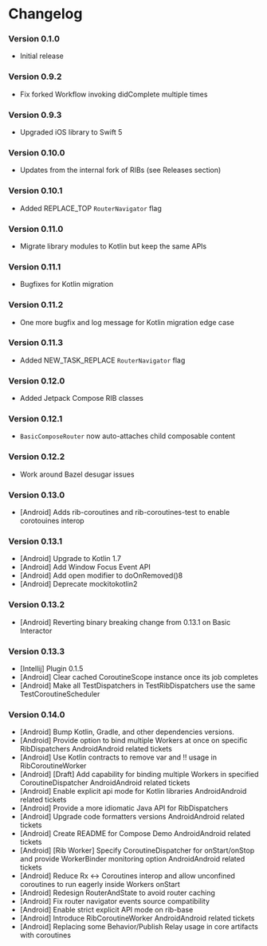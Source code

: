 # Changelog

### Version 0.1.0

* Initial release

### Version 0.9.2

* Fix forked Workflow invoking didComplete multiple times

### Version 0.9.3

* Upgraded iOS library to Swift 5

### Version 0.10.0

* Updates from the internal fork of RIBs (see Releases section)

### Version 0.10.1

* Added REPLACE_TOP `RouterNavigator` flag

### Version 0.11.0

* Migrate library modules to Kotlin but keep the same APIs

### Version 0.11.1

* Bugfixes for Kotlin migration

### Version 0.11.2

* One more bugfix and log message for Kotlin migration edge case

### Version 0.11.3

* Added NEW_TASK_REPLACE `RouterNavigator` flag

### Version 0.12.0

* Added Jetpack Compose RIB classes

### Version 0.12.1

* `BasicComposeRouter` now auto-attaches child composable content

### Version 0.12.2

* Work around Bazel desugar issues

### Version 0.13.0

* [Android] Adds rib-coroutines and rib-coroutines-test to enable corotouines interop

### Version 0.13.1

* [Android] Upgrade to Kotlin 1.7
* [Android] Add Window Focus Event API
* [Android] Add open modifier to doOnRemoved()8
* [Android] Deprecate mockitokotlin2

### Version 0.13.2
* [Android] Reverting binary breaking change from 0.13.1 on Basic Interactor

### Version 0.13.3
* [Intellij] Plugin 0.1.5 
* [Android] Clear cached CoroutineScope instance once its job completes 
* [Android] Make all TestDispatchers in TestRibDispatchers use the same TestCoroutineScheduler

### Version 0.14.0
* [Android] Bump Kotlin, Gradle, and other dependencies versions.
* [Android] Provide option to bind multiple Workers at once on specific RibDispatchers  AndroidAndroid related tickets
* [Android] Use Kotlin contracts to remove var and !! usage in RibCoroutineWorker
* [Android] [Draft] Add capability for binding multiple Workers in specified CoroutineDispatcher  AndroidAndroid related tickets
* [Android] Enable explicit api mode for Kotlin libraries  AndroidAndroid related tickets
* [Android] Provide a more idiomatic Java API for RibDispatchers
* [Android] Upgrade code formatters versions  AndroidAndroid related tickets
* [Android] Create README for Compose Demo  AndroidAndroid related tickets
* [Android] [Rib Worker] Specify CoroutineDispatcher for onStart/onStop and provide WorkerBinder monitoring option  AndroidAndroid related tickets
* [Android] Reduce Rx <-> Coroutines interop and allow unconfined coroutines to run eagerly inside Workers onStart
* [Android] Redesign RouterAndState to avoid router caching
* [Android] Fix router navigator events source compatibility
* [Android] Enable strict explicit API mode on rib-base
* [Android] Introduce RibCoroutineWorker  AndroidAndroid related tickets
* [Android] Replacing some Behavior/Publish Relay usage in core artifacts with coroutines

